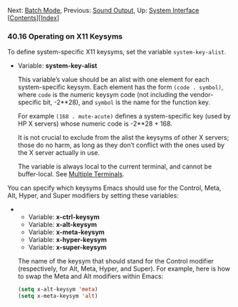 

Next: [Batch Mode](Batch-Mode.html), Previous: [Sound Output](Sound-Output.html), Up: [System Interface](System-Interface.html)   \[[Contents](index.html#SEC_Contents "Table of contents")]\[[Index](Index.html "Index")]

### 40.16 Operating on X11 Keysyms

To define system-specific X11 keysyms, set the variable `system-key-alist`.

*   Variable: **system-key-alist**

    This variable’s value should be an alist with one element for each system-specific keysym. Each element has the form `(code . symbol)`, where `code` is the numeric keysym code (not including the vendor-specific bit, -2\*\*28), and `symbol` is the name for the function key.

    For example `(168 . mute-acute)` defines a system-specific key (used by HP X servers) whose numeric code is -2\*\*28 + 168.

    It is not crucial to exclude from the alist the keysyms of other X servers; those do no harm, as long as they don’t conflict with the ones used by the X server actually in use.

    The variable is always local to the current terminal, and cannot be buffer-local. See [Multiple Terminals](Multiple-Terminals.html).

You can specify which keysyms Emacs should use for the Control, Meta, Alt, Hyper, and Super modifiers by setting these variables:

*   *   Variable: **x-ctrl-keysym**
    *   Variable: **x-alt-keysym**
    *   Variable: **x-meta-keysym**
    *   Variable: **x-hyper-keysym**
    *   Variable: **x-super-keysym**

    The name of the keysym that should stand for the Control modifier (respectively, for Alt, Meta, Hyper, and Super). For example, here is how to swap the Meta and Alt modifiers within Emacs:

    ```lisp
    (setq x-alt-keysym 'meta)
    (setq x-meta-keysym 'alt)
    ```
